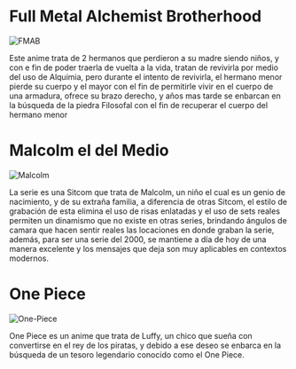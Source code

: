 # Full Metal Alchemist Brotherhood


![FMAB](https://pics.filmaffinity.com/Fullmetal_Alchemist_Brotherhood_Serie_de_TV-748146576-large.jpg)


Este anime trata de 2 hermanos que perdieron a su madre siendo niños, y con e fin de poder traerla de vuelta a la vida, tratan de revivirla por medio del uso de Alquimia, pero durante el intento de revivirla, el hermano menor pierde su cuerpo y el mayor con el fin de permitirle vivir en el cuerpo de una armadura, ofrece su brazo derecho, y años mas tarde se enbarcan en la búsqueda de la piedra Filosofal con el fin de recuperar el cuerpo del hermano menor

# Malcolm el del Medio

![Malcolm](https://e.rpp-noticias.io/xlarge/2020/08/10/323232_981568.jpg)

La serie es una Sitcom que trata de Malcolm, un niño el cual es un genio de nacimiento, y de su extraña familia, a diferencia de otras Sitcom, el estilo de grabación de esta elimina el uso de risas enlatadas y el uso de sets reales permiten un dinamismo que no existe en otras series, brindando ángulos de camara que hacen sentir reales las locaciones en donde graban la serie, además, para ser una serie del 2000, se mantiene a día de hoy de una manera excelente y los mensajes que deja son muy aplicables en contextos modernos.

# One Piece

![One-Piece](https://4.bp.blogspot.com/-YxKJxL_qzvQ/XUZAOEHwiZI/AAAAAAAAmYs/lAnqYsvs_L0aJEkOVZc2KS2m-PuzNDOFQCLcBGAs/s1600/episodio-one-piece-sin-relleno.jpg)

One Piece es un anime que trata de Luffy, un chico que sueña con convertirse en el rey de los piratas, y debido a ese deseo se enbarca en la búsqueda de un tesoro legendario conocido como el One Piece.